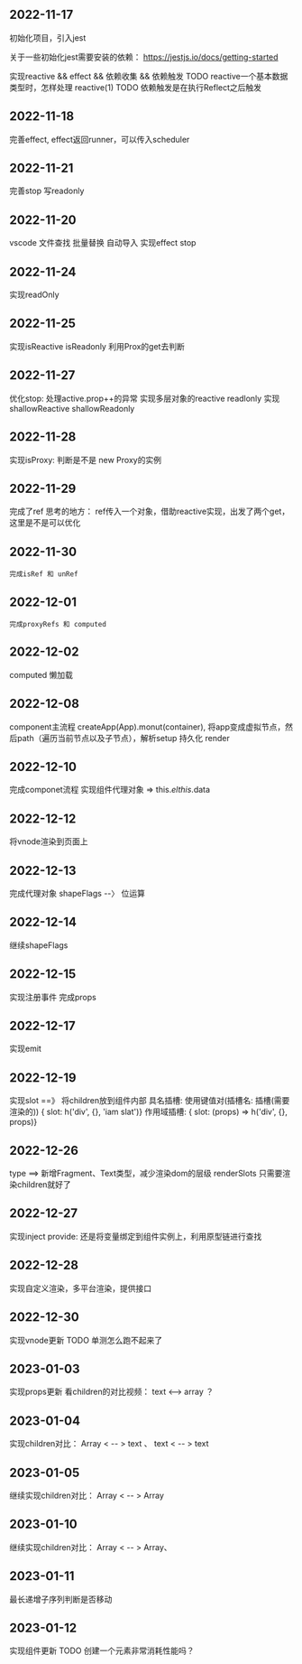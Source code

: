 <!--
 * @Author: xuyong xuyongshuaige@gmail.com
 * @Date: 2022-11-18 16:56:45
 * @LastEditors: xuyong xuyongshuaige@gmail.com
 * @LastEditTime: 2022-11-30 09:26:38
 * @FilePath: \mini-vue-myself\README.md
 * @Description: 这是默认设置,请设置`customMade`, 打开koroFileHeader查看配置 进行设置: https://github.com/OBKoro1/koro1FileHeader/wiki/%E9%85%8D%E7%BD%AE
-->
## 2022-11-17

初始化项目，引入jest

关于一些初始化jest需要安装的依赖： https://jestjs.io/docs/getting-started

实现reactive && effect && 依赖收集 && 依赖触发
 TODO reactive一个基本数据类型时，怎样处理 reactive(1)
 TODO 依赖触发是在执行Reflect之后触发

 ## 2022-11-18
 完善effect, effect返回runner，可以传入scheduler

 ## 2022-11-21
 完善stop
 写readonly
 ## 2022-11-20
 vscode 文件查找 批量替换 自动导入
 实现effect stop

 ## 2022-11-24
 实现readOnly

 ## 2022-11-25
 实现isReactive isReadonly
 利用Prox的get去判断


 ## 2022-11-27
 优化stop: 处理active.prop++的异常
 实现多层对象的reactive readlonly
 实现shallowReactive shallowReadonly
 ## 2022-11-28
  实现isProxy: 判断是不是 new Proxy的实例
 ## 2022-11-29
  完成了ref
  思考的地方：
    ref传入一个对象，借助reactive实现，出发了两个get，这里是不是可以优化

 ## 2022-11-30
    完成isRef 和 unRef
 ## 2022-12-01
    完成proxyRefs 和 computed

 ## 2022-12-02
   computed 懒加载

 ## 2022-12-08
   component主流程
   createApp(App).monut(container), 将app变成虚拟节点，然后path（遍历当前节点以及子节点），解析setup 持久化 render

 ## 2022-12-10
   完成componet流程
   实现组件代理对象 => this.$el this.$data

 ## 2022-12-12
   将vnode渲染到页面上
 ## 2022-12-13
  完成代理对象
  shapeFlags --〉 位运算
 ## 2022-12-14
  继续shapeFlags
 ## 2022-12-15
  实现注册事件
  完成props
 ## 2022-12-17
  实现emit

 ## 2022-12-19
  实现slot ==》 将children放到组件内部
  具名插槽: 使用键值对(插槽名: 插槽(需要渲染的)) { slot: h('div', {}, 'iam slat')}
  作用域插槽: { slot: (props) => h('div', {}, props)}
 ## 2022-12-26
  type ==> 新增Fragment、Text类型，减少渲染dom的层级
  renderSlots 只需要渲染children就好了
 ## 2022-12-27
  实现inject provide: 还是将变量绑定到组件实例上，利用原型链进行查找

 ## 2022-12-28
  实现自定义渲染，多平台渲染，提供接口
 
 ## 2022-12-30
  实现vnode更新
  TODO 单测怎么跑不起来了

 ## 2023-01-03
   实现props更新
   看children的对比视频： text <--> array ？

 ## 2023-01-04
   实现children对比： Array < -- > text 、  text < -- > text

 ## 2023-01-05
   继续实现children对比： Array < -- > Array
 
 ## 2023-01-10
   继续实现children对比： Array < -- > Array、

 ## 2023-01-11
  最长递增子序列判断是否移动

 ## 2023-01-12
  实现组件更新
  TODO 创建一个元素非常消耗性能吗？